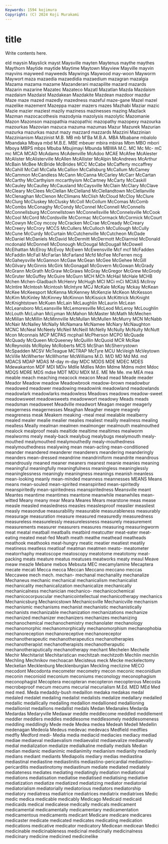 ```yaml
---
Keywords: 1594 kojimura
Copyright: (C) 2024 Koji Murakami
---
```


# title

Write contents here.



eld maysin Mayslick mayst Maysville mayten Maytenus
maythe maythes Maythorn Maytide maytide Maytime Maytown Mayview Mayville mayvin
mayvins mayweed mayweeds Maywings Maywood may-woon Mayworm Maywort maza mazaedia
mazaedidia mazaedium mazagran mazalgia Mazama mazama mazame Mazanderani mazapilite mazard
mazards Mazarin mazarine Mazatec Mazateco Mazatl Mazatlan Mazda Mazdaism mazdaism
Mazdaist Mazdakean Mazdakite Mazdean mazdoor mazdur Maze maze mazed mazedly
mazedness mazeful maze-gane Mazel mazel mazelike mazement Mazeppa mazer mazers
mazes Mazhabi Maziar mazic Mazie mazier maziest mazily maziness mazinesses
mazing Mazlack Mazman mazocacothesis mazodynia mazolysis mazolytic Mazomanie Mazon Mazonson
mazopathia mazopathic mazopathy mazopexy mazourka mazourkas Mazovian mazuca mazuma mazumas
Mazur Mazurek Mazurian mazurka mazurkas mazut mazy mazzard mazzards Mazzini
Mazzinian Mazzinianism Mazzinist M.B. MB mb M'Ba M.B.A. MBA Mbabane
mbalolo Mbandaka Mbaya mbd M.B.E. MBE mbeuer mbira mbiras Mbm
MBO mbori Mboya MBPS mbps Mbuba Mbujimayi Mbunda MBWA M.C.
MC Mc Mc- mC mc MCA MCAD McAdams McAdenville McAdoo
MCAE McAfee McAlester McAlister McAlisterville McAllen McAllister McAlpin McAndrews McArthur
McBain McBee McBride McBrides MCC McCabe McCafferty mccaffrey McCahill McCall
McCalla McCallion McCallsburg McCallum McCamey McCammon McCandless McCann McCanna McCarley
McCarr McCartan McCarthy McCarthyism mccarthyism McCartney McCarty McCaskill McCauley McCaulley
McCausland McCaysville McClain McClary McClave McCleary McClees McClellan McClelland McClellandtown
McClellanville McClenaghan McClenon McClimans McClish McCloud McCloy McClure McClurg McCluskey
McClusky McColl McCollum McComas McComb McCombs McConaghy McCondy McConnel McConnell
McConnells McConnellsburg McConnellstown McConnellsville McConnelsville McCook McCool McCord McCordsville McCormac
McCormack McCormick McCourt McCowyn McCoy mccoy McCracken McCrae McCready McCreary
McCreery McCrory MCCS McCullers McCulloch McCullough McCully McCune McCurdy McCurtain
McCutchenville McCutcheon McDade McDaniel McDaniels McDavid McDermitt McDermott McDiarmid McDonald
mcdonald McDonnell McDonough McDougal McDougall McDowell McElhattan McElroy McEvoy McEwen
McEwensville Mcf mcf McFadden McFaddin McFall McFarlan McFarland Mcfd McFee
McFerren mcg McGaheysville McGannon McGaw McGean McGee McGehee McGill McGilvary
McGinnis McGirk McGonagall McGovern McGowan McGrady McGrann McGrath McGraw McGraws
McGray McGregor McGrew McGrody McGruter McGuffey McGuire McGurn MCH MCh
McHail McHale MCHB Mchen Mchen-Gladbach McHenry McHugh MCI MCi mCi
MCIAS McIlroy McIntire McIntosh Mcintosh McIntyre MCJ McKale McKay Mckay
McKean McKee McKeesport McKenna McKenney McKenzie McKeon McKesson McKim McKinley
McKinney McKinnon McKissick McKittrick McKnight McKnightstown McKuen McLain McLaughlin McLaurin
McLean McLeansboro McLeansville McLemoresville McLeod McLeroy McLoughlin McLouth McLuhan McLyman
McMahon McMaster McMath McMechen McMillan McMillin McMinnville McMullan McMullen McMurry
MCN McNabb McNair McNalley McNally McNamara McNamee McNary McNaughton MCNC
McNeal McNeely McNeil McNeill McNelly McNully McNulty McNutt Mcon Mconnais
MCP MCPAS mcphail McPherson MCPO McQuade McQuady McQueen McQueeney McQuillin
McQuoid MCR McRae McReynolds McRipley McRoberts MCS McShan McSherrystown McSpadden
MCSV McTeague MCTRAP McTyre MCU McVeigh McVeytown McVille McWherter McWhorter
McWilliams M.D. M/D MD Md Md. md MDACS MDAP MDAS
M-day m-day MDC MDDS MDE MDEC MDES Mdewakanton MDF MDI
MDiv Mdlle Mdlles Mdm Mdme Mdms mdnt Mdoc MDQS MDRE
MDS mdse MDT MDU MDX M.E. ME Me Me. me
MEA mea meable meach meaching meacock meacon Mead mead Meade
meader Meador Meadow meadow Meadowbrook meadow-brown meadowbur meadowed meadower meadowing
meadowink meadowland meadowlands meadowlark meadowlarks meadowless Meadows meadows meadow-sweet meadowsweet
meadowsweets meadowwort meadowy Meads meads meadsman meadsweet Meadville meadwort Meagan
meager meagerly meagerness meagernesses Meaghan Meagher meagre meagrely meagreness meak
Meakem meaking -meal meal mealable mealberry mealed mealer mealie mealier
mealies mealiest mealily mealiness mealing mealless Meally mealman mealmen mealmonger
mealmouth mealmouthed mealock mealproof meals mealtide mealtime mealtimes mealworm mealworms
mealy mealy-back mealybug mealybugs mealymouth mealy-mouthed mealymouthed mealymouthedly mealy-mouthedness mealymouthedness
mealywing mean mean-acting mean-conditioned meander meandered meanderer meanderers meandering meanderingly
meanders mean-dressed meandrine meandriniform meandrite meandrous meandrously meaned meaner meaners
meanest meanie meanies meaning meaningful meaningfully meaningfulness meaningless meaninglessly meaninglessness
meaningly meaningness meanings meanish meanless mean-looking meanly mean-minded meanness meannesses
MEANS Means means mean-souled mean-spirited meanspirited mean-spiritedly meanspiritedly mean-spiritedness meanspiritedness
Meansville meant Meantes meantime meantimes meantone meanwhile meanwhiles mean-witted Meany
meany mear Meara Meares Mears mearstone meas mease measle measled
measledness measles measlesproof measlier measliest measly measondue measurability measurable measurableness
measurably measurage measuration measure measured measuredly measuredness measureless measurelessly measurelessness
measurely measurement measurements measurer measurers measures measuring measuringworm meat meatal
meatball meatballs meatbird meatcutter meat-eater meat-eating meated meat-fed Meath meath
meathe meathead meatheads meathook meathooks meat-hungry meatic meatier meatiest meatily
meatiness meatless meatloaf meatman meatmen meato- meatometer meatorrhaphy meatoscope meatoscopy
meatotome meatotomy meat-packing meats meature meatus meatuses meatworks meaty meaul
Meave meaw meazle Mebane mebos Mebsuta MEC mecamylamine Mecaptera mecate
mecati Mecca mecca Meccan Meccano meccano meccas Meccawee mech mech.
mechan- mechanal mechanality mechanalize Mechaneus mechanic mechanical mechanicalism mechanicalist mechanicality
mechanicalization mechanicalize mechanically mechanicalness mechanician mechanico- mechanicochemical mechanicocorpuscular mechanicointellectual mechanicotherapy
mechanics Mechanicsburg Mechanicstown Mechanicsville Mechanicville mechanism mechanismic mechanisms mechanist mechanistic
mechanistically mechanists mechanizable mechanization mechanizations mechanize mechanized mechanizer mechanizers mechanizes
mechanizing mechanochemical mechanochemistry mechanolater mechanology mechanomorphic mechanomorphically mechanomorphism mechanophobia mechanoreception
mechanoreceptive mechanoreceptor mechanotherapeutic mechanotherapeutics mechanotherapies mechanotherapist mechanotherapists mechanotheraputic mechanotheraputically mechanotherapy
mechant Mechelen Mechelle Mechir Mechitarist Mechitaristican mechitzah mechitzoth Mechlin mechlin
Mechling Mechnikov mechoacan Mecisteus meck Mecke meckelectomy Meckelian Mecklenburg Mecklenburgian
Meckling meclizine MECO mecodont Mecodonta mecometer mecometry mecon meconic meconidium
meconin meconioid meconium meconiums meconology meconophagism meconophagist Mecoptera mecopteran mecopteron
mecopterous Mecosta mecrobeproof mecum mecums mecurial mecurialism M.Ed. MED MEd
Med med med. Meda medaddy-bush medaillon medaka medakas medal medaled
medalet medaling medalist medalists medalize medallary medalled medallic medallically medalling
medallion medallioned medallioning medallionist medallions medallist medals Medan Medanales Medarda
Medardas Medaryville Medawar meddle meddlecome meddled meddlement meddler meddlers meddles
meddlesome meddlesomely meddlesomeness meddling meddlingly Mede mede Medea medea Medeah
Medell Medellin medenagan Medeola Medeus medevac medevacs Medfield medflies medfly
Medford medi- Media media mediacid mediacies mediacy mediad mediae mediaeval
mediaevalism mediaevalist mediaevalize mediaevally medial medialization medialize medialkaline medially medials
Median median medianic medianimic medianimity medianism medianity medianly medians mediant
mediants Mediapolis mediary medias mediastina mediastinal mediastine mediastinitis mediastino-pericardial mediastino-pericarditis
mediastinotomy mediastinum mediate mediated mediately mediateness mediates mediating mediatingly mediation
mediational mediations mediatisation mediatise mediatised mediatising mediative mediatization mediatize mediatized
mediatizing mediator mediatorial mediatorialism mediatorially mediatorious mediators mediatorship mediatory mediatress
mediatrice mediatrices mediatrix mediatrixes Medic medic medica medicable medicably Medicago
Medicaid medicaid medicaids medical medicalese medically medicals medicament medicamental medicamentally
medicamentary medicamentation medicamentous medicaments medicant Medicare medicare medicares medicaster medicate
medicated medicates medicating medication medications medicative medicator medicatory Medicean medicean
Medici medicinable medicinableness medicinal medicinally medicinalness medicinary medicine medicined medicinelike
